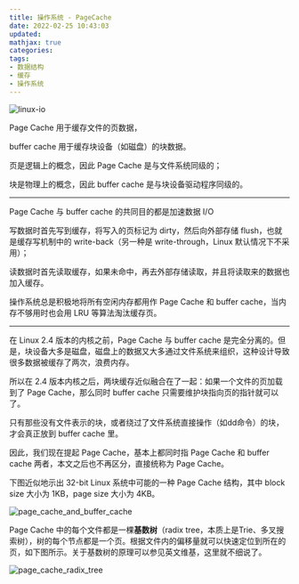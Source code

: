 ```yaml
---
title: 操作系统 - PageCache
date: 2022-02-25 10:43:03
updated:
mathjax: true
categories:
tags: 
- 数据结构
- 缓存
- 操作系统
---
```


![linux-io](https://img-blog.csdnimg.cn/img_convert/af14c365336b91762e0818c657b29b2f.png)

Page Cache 用于缓存文件的页数据，

buffer cache 用于缓存块设备（如磁盘）的块数据。

页是逻辑上的概念，因此 Page Cache 是与文件系统同级的；

块是物理上的概念，因此 buffer cache 是与块设备驱动程序同级的。

---

Page Cache 与 buffer cache 的共同目的都是加速数据 I/O

写数据时首先写到缓存，将写入的页标记为 dirty，然后向外部存储 flush，也就是缓存写机制中的 write-back（另一种是 write-through，Linux 默认情况下不采用）；

读数据时首先读取缓存，如果未命中，再去外部存储读取，并且将读取来的数据也加入缓存。

操作系统总是积极地将所有空闲内存都用作 Page Cache 和 buffer cache，当内存不够用时也会用 LRU 等算法淘汰缓存页。

---

在 Linux 2.4 版本的内核之前，Page Cache 与 buffer cache 是完全分离的。但是，块设备大多是磁盘，磁盘上的数据又大多通过文件系统来组织，这种设计导致很多数据被缓存了两次，浪费内存。

所以在 2.4 版本内核之后，两块缓存近似融合在了一起：如果一个文件的页加载到了 Page Cache，那么同时 buffer cache 只需要维护块指向页的指针就可以了。

只有那些没有文件表示的块，或者绕过了文件系统直接操作（如dd命令）的块，才会真正放到 buffer cache 里。

因此，我们现在提起 Page Cache，基本上都同时指 Page Cache 和 buffer cache 两者，本文之后也不再区分，直接统称为 Page Cache。

下图近似地示出 32-bit Linux 系统中可能的一种 Page Cache 结构，其中 block size 大小为 1KB，page size 大小为 4KB。

![page_cache_and_buffer_cache](https://img-blog.csdnimg.cn/img_convert/38d0c14994613a0342e0158ec82d04eb.png)

Page Cache 中的每个文件都是一棵**基数树**（radix tree，本质上是Trie、多叉搜索树），树的每个节点都是一个页。根据文件内的偏移量就可以快速定位到所在的页，如下图所示。关于基数树的原理可以参见英文维基，这里就不细说了。

![page_cache_radix_tree](https://img-blog.csdnimg.cn/img_convert/a4763bd4d3d093dc7fee3da90247ba5d.png)